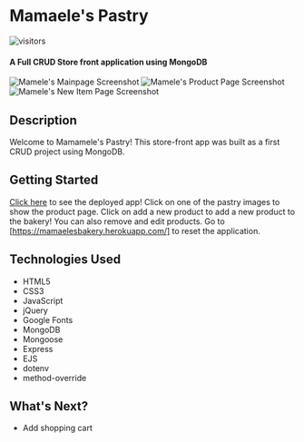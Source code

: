 # Mamaele's Pastry
![visitors](https://visitor-badge.glitch.me/badge?page_id=jfwebb.mongoose-store)
#### A Full CRUD Store front application using MongoDB

<img src="https://i.imgur.com/wu6Vh41.png" alt="Mamele's Mainpage Screenshot"/>
<img src="https://i.imgur.com/5gdTWQf.png" alt="Mamele's Product Page Screenshot"/>
<img src="https://i.imgur.com/Hsu1iCj.png" alt="Mamele's New Item Page Screenshot"/>

## Description
Welcome to Mamamele's Pastry! This store-front app was built as a first CRUD project using MongoDB.

## Getting Started
[Click here](https://mamaelesbakery.herokuapp.com/) to see the deployed app! Click on one of the pastry images to show the product page. Click on add a new product to add a new product to the bakery! You can also remove and edit products. Go to [https://mamaelesbakery.herokuapp.com/] to reset the application.

## <a name="technologiesused"></a> Technologies Used
* HTML5
* CSS3
* JavaScript
* jQuery
* Google Fonts
* MongoDB
* Mongoose
* Express
* EJS
* dotenv
* method-override

## <a name="future"></a> What's Next?
* Add shopping cart
